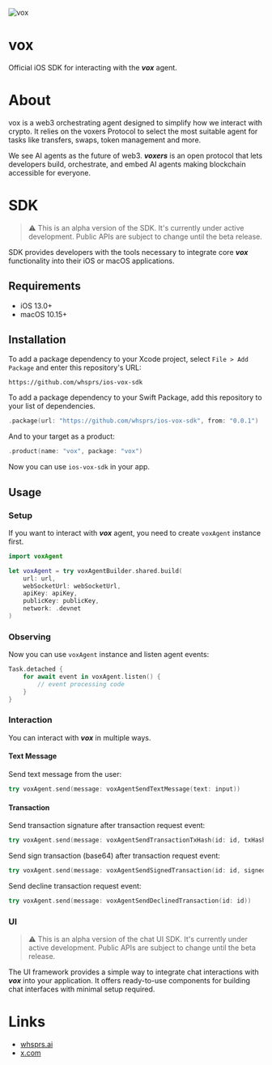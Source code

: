 

![vox](Resources/vox.png)

# vox

Official iOS SDK for interacting with the ***vox*** agent.

# About

vox is a web3 orchestrating agent designed to simplify how we interact with crypto. It relies on the voxers Protocol to select the most suitable agent for tasks like transfers, swaps, token management and more.

We see AI agents as the future of web3. ***voxers*** is an open protocol that lets developers build, orchestrate,
and embed AI agents making blockchain accessible for everyone.

# SDK

> ⚠️ This is an alpha version of the SDK. It's currently under active development. Public APIs are subject to change until the beta release.

SDK provides developers with the tools necessary to integrate core ***vox*** functionality into their iOS or macOS applications.

## Requirements

- iOS 13.0+
- macOS 10.15+

## Installation

To add a package dependency to your Xcode project, select `File > Add Package` and enter this repository's URL:

```
https://github.com/whsprs/ios-vox-sdk
```

To add a package dependency to your Swift Package, add this repository to your list of dependencies.

```swift
.package(url: "https://github.com/whsprs/ios-vox-sdk", from: "0.0.1")
```
And to your target as a product:

```swift
.product(name: "vox", package: "vox")
```

Now you can use `ios-vox-sdk` in your app.

## Usage

### Setup

If you want to interact with ***vox*** agent, you need to create `voxAgent` instance first.

```swift
import voxAgent

let voxAgent = try voxAgentBuilder.shared.build(
    url: url,
    webSocketUrl: webSocketUrl,
    apiKey: apiKey,
    publicKey: publicKey,
    network: .devnet
)
```

### Observing

Now you can use `voxAgent` instance and listen agent events:

```swift
Task.detached {
    for await event in voxAgent.listen() {
        // event processing code
    }
}
```

### Interaction

You can interact with ***vox*** in multiple ways.

#### Text Message

Send text message from the user:

```swift
try voxAgent.send(message: voxAgentSendTextMessage(text: input))
```

#### Transaction

Send transaction signature after transaction request event:

```swift
try voxAgent.send(message: voxAgentSendTransactionTxHash(id: id, txHash: txHash))
```

Send sign transaction (base64) after transaction request event:

```swift
try voxAgent.send(message: voxAgentSendSignedTransaction(id: id, signedTransaction: signedTransaction))
```

Send decline transaction request event:

```swift
try voxAgent.send(message: voxAgentSendDeclinedTransaction(id: id))
```

### UI

> ⚠️ This is an alpha version of the chat UI SDK. It's currently under active development. Public APIs are subject to change until the beta release.

The UI framework provides a simple way to integrate chat interactions with ***vox*** into your application. It offers ready-to-use components for building chat interfaces with minimal setup required.

# Links

- [whsprs.ai](https://whsprs.ai/)
- [x.com](https://x.com/voxersai)
